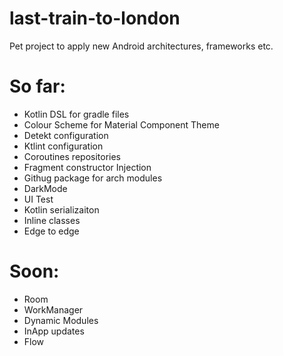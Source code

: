 # last-train-to-london
Pet project to apply new Android architectures, frameworks etc.

# So far:

* Kotlin DSL for gradle files
* Colour Scheme for Material Component Theme
* Detekt configuration
* Ktlint configuration
* Coroutines repositories
* Fragment constructor Injection
* Githug package for arch modules
* DarkMode
* UI Test
* Kotlin serializaiton
* Inline classes
* Edge to edge

# Soon:
* Room
* WorkManager
* Dynamic Modules
* InApp updates
* Flow
